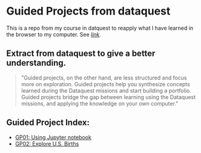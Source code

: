 # Guided Projects from dataquest

This is a repo from my course in datquest to reapply what I have learned in the browser to my computer.
See [*link*](https://www.dataquest.io/).

## Extract from dataquest  to give a better understanding.

> "Guided projects, on the other hand, are less structured and focus more on exploration. Guided projects help you synthesize concepts learned during the Dataquest missions and start building a portfolio. Guided projects bridge the gap between learning using the Dataquest missions, and applying the knowledge on your own computer."

## Guided Project Index: 
* [GP01: Using Jupyter notebook](jupyter-files/GP01.ipynb)
* [GP02: Explore U.S. Births](jupyter-files/GP02.ipynb)
